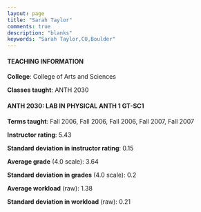 ```yaml
---
layout: page
title: "Sarah Taylor" 
comments: true
description: "blanks"
keywords: "Sarah Taylor,CU,Boulder"
---
```

<head>
<script src="https://ajax.googleapis.com/ajax/libs/jquery/2.1.3/jquery.min.js"></script>
<script src="https://dl.dropboxusercontent.com/s/pc42nxpaw1ea4o9/highcharts.js?dl=0"></script>
<!-- <script src="../assets/js/highcharts.js"></script> -->
<style type="text/css">@font-face {
	font-family: "Bebas Neue";
	src: url(https://www.filehosting.org/file/details/544349/BebasNeue Regular.otf) format("opentype");
	}
	h1.Bebas { 
		font-family: "Bebas Neue", Verdana, Tahoma;
	}
</style>
</head>
	   
#### TEACHING INFORMATION

**College**: College of Arts and Sciences

**Classes taught**: ANTH 2030

#### ANTH 2030: LAB IN PHYSICAL ANTH 1 GT-SC1

**Terms taught**: Fall 2006, Fall 2006, Fall 2006, Fall 2007, Fall 2007

**Instructor rating**: 5.43

**Standard deviation in instructor rating**: 0.15

**Average grade** (4.0 scale): 3.64

**Standard deviation in grades** (4.0 scale): 0.2

**Average workload** (raw): 1.38

**Standard deviation in workload** (raw): 0.21

